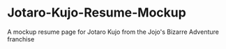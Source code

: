 # Jotaro-Kujo-Resume-Mockup
A mockup resume page for Jotaro Kujo from the Jojo's Bizarre Adventure franchise
